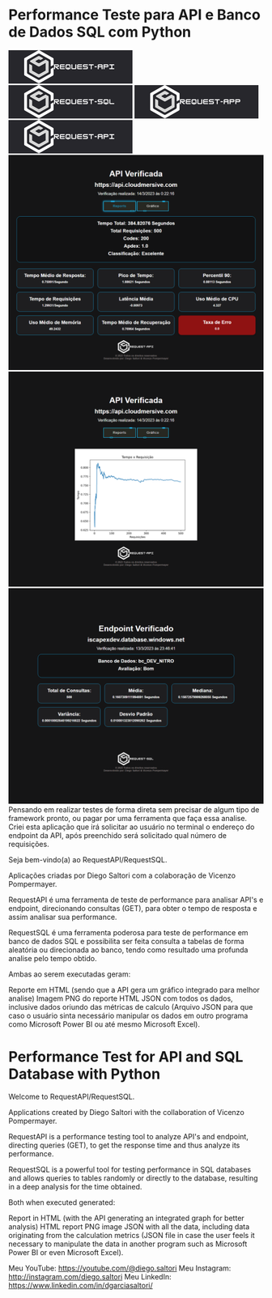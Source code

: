 # Performance Teste para API e Banco de Dados SQL com Python

<div>
  <img src="model/css/logoRT.png" alt="logo">
<div style="align-items:center">
  <img src="model/css/logoSQL.png" alt="logo">
  <img src="model/css/logoA.png" alt="logo">
  <img src="model/css/logoAPI.png" alt="logo">
  <img src="/reports/reportAPI.png" alt="Report">
  <img src="/reports/graphicAPI.png" alt="Report">
  <img src="/reports/reportSQL.png" alt="Report">
</div>
Pensando em realizar testes de forma direta sem precisar de algum tipo de framework pronto, ou pagar por uma ferramenta que faça essa analise.
Criei esta aplicação que irá solicitar ao usuário no terminal o endereço do endpoint da API, após preenchido será solicitado qual número de requisições.

Seja bem-vindo(a) ao RequestAPI/RequestSQL.

Aplicações criadas por Diego Saltori com a colaboração de Vicenzo Pompermayer.

RequestAPI é uma ferramenta de teste de performance para analisar API's e endpoint, direcionando consultas (GET), para obter o tempo de resposta e assim analisar sua performance.

RequestSQL é uma ferramenta poderosa para teste de performance em banco de dados SQL e possibilita ser feita consulta a tabelas de forma aleatória ou direcionada ao banco, tendo como resultado uma profunda analise pelo tempo obtido.

Ambas ao serem executadas geram:

Reporte em HTML (sendo que a API gera um gráfico integrado para melhor analise)
Imagem PNG do reporte HTML
JSON com todos os dados, inclusive dados oriundo das métricas de calculo (Arquivo JSON para que caso o usuário sinta necessário manipular os dados em outro programa como Microsoft Power BI ou até mesmo Microsoft Excel).

# Performance Test for API and SQL Database with Python

Welcome to RequestAPI/RequestSQL.

Applications created by Diego Saltori with the collaboration of Vicenzo Pompermayer.

RequestAPI is a performance testing tool to analyze API's and endpoint, directing queries (GET), to get the response time and thus analyze its performance.

RequestSQL is a powerful tool for testing performance in SQL databases and allows queries to tables randomly or directly to the database, resulting in a deep analysis for the time obtained.

Both when executed generated:

Report in HTML (with the API generating an integrated graph for better analysis)
HTML report PNG image
JSON with all the data, including data originating from the calculation metrics (JSON file in case the user feels it necessary to manipulate the data in another program such as Microsoft Power BI or even Microsoft Excel).

Meu YouTube: https://youtube.com/@diego.saltori
Meu Instagram: http://instagram.com/diego.saltori
Meu LinkedIn: https://www.linkedin.com/in/dgarciasaltori/
